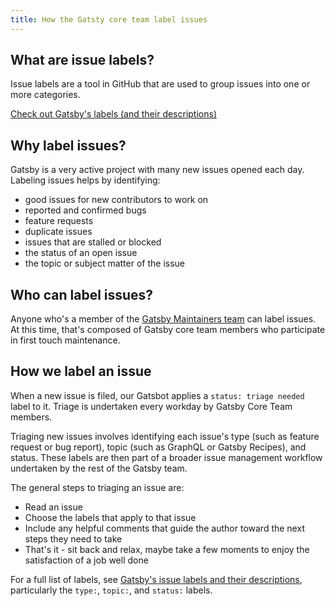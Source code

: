 ```yaml
---
title: How the Gatsty core team label issues
---
```


## What are issue labels?

Issue labels are a tool in GitHub that are used to group issues into one or more categories.

[Check out Gatsby's labels (and their descriptions)](https://github.com/gatsbyjs/gatsby/issues/labels)

## Why label issues?

Gatsby is a very active project with many new issues opened each day. Labeling issues helps by identifying:

- good issues for new contributors to work on
- reported and confirmed bugs
- feature requests
- duplicate issues
- issues that are stalled or blocked
- the status of an open issue
- the topic or subject matter of the issue

## Who can label issues?

Anyone who's a member of the [Gatsby Maintainers team](https://github.com/orgs/gatsbyjs/teams/maintainers) can label issues. At this time, that's composed of Gatsby core team members who participate in first touch maintenance.

## How we label an issue

When a new issue is filed, our Gatsbot applies a `status: triage needed` label to it. Triage is undertaken every workday by Gatsby Core Team members.

Triaging new issues involves identifying each issue's type (such as feature request or bug report), topic (such as GraphQL or Gatsby Recipes), and status. These labels are then part of a broader issue management workflow undertaken by the rest of the Gatsby team.

The general steps to triaging an issue are:

- Read an issue
- Choose the labels that apply to that issue
- Include any helpful comments that guide the author toward the next steps they need to take
- That's it - sit back and relax, maybe take a few moments to enjoy the satisfaction of a job well done

For a full list of labels, see [Gatsby's issue labels and their descriptions](https://github.com/gatsbyjs/gatsby/issues/labels), particularly the `type:`, `topic:`, and `status:` labels.
